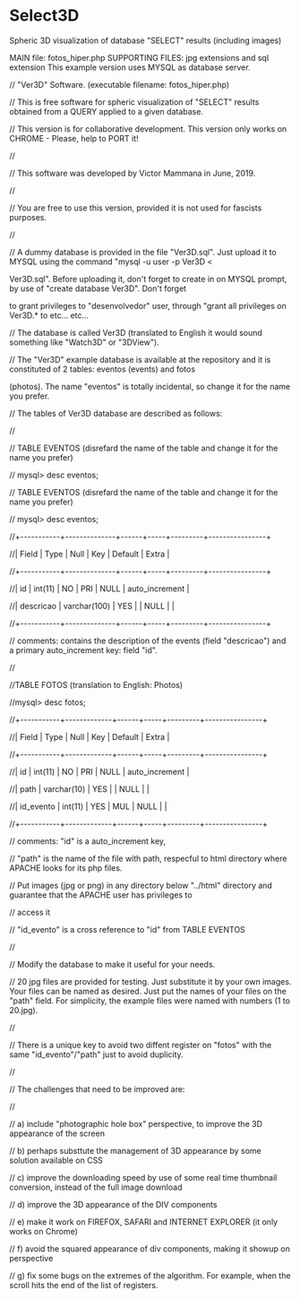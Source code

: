 # Select3D

Spheric 3D visualization of database "SELECT" results (including images) 

MAIN file: fotos_hiper.php
SUPPORTING FILES: jpg extensions and sql extension
This example version uses MYSQL as database server.

// "Ver3D" Software. (executable filename: fotos_hiper.php)

// This is free software for spheric visualization  of "SELECT" results obtained from a QUERY applied to a given database. 

// This version is for collaborative development. This version only works on CHROME - Please, help to PORT it!

//

// This software was developed by Victor Mammana in June, 2019.

//

// You are free to use this version, provided it is not used for fascists purposes.

//

// A dummy database is provided in the file "Ver3D.sql". Just upload it to MYSQL using the command "mysql -u user -p Ver3D < 

Ver3D.sql". Before uploading it, don't forget to create in on MYSQL prompt, by use of "create database Ver3D". Don't forget 

to grant privileges to "desenvolvedor" user, through "grant all privileges on Ver3D.* to etc... etc...  

// The database is called Ver3D (translated to English it would sound something like "Watch3D" or "3DView").

// The "Ver3D" example database is available at the repository and it is constituted of 2 tables: eventos (events) and fotos 

(photos). The name "eventos" is totally incidental, so change it for the name you prefer. 

// The tables of Ver3D database are described as follows:

//

// TABLE EVENTOS (disrefard the name of the table and change it for the name you prefer)

// mysql> desc eventos;

// TABLE EVENTOS (disrefard the name of the table and change it for the name you prefer)

// mysql> desc eventos;

//+-----------+--------------+------+-----+---------+----------------+

//| Field     | Type         | Null | Key | Default | Extra          |

//+-----------+--------------+------+-----+---------+----------------+

//| id        | int(11)      | NO   | PRI | NULL    | auto_increment |

//| descricao | varchar(100) | YES  |     | NULL    |                |

//+-----------+--------------+------+-----+---------+----------------+

// comments: contains the description of the events (field "descricao") and a primary auto_increment key: field "id".

//

//TABLE FOTOS (translation to English: Photos)

//mysql> desc fotos;

//+-----------+-------------+------+-----+---------+----------------+

//| Field     | Type        | Null | Key | Default | Extra          |

//+-----------+-------------+------+-----+---------+----------------+

//| id        | int(11)     | NO   | PRI | NULL    | auto_increment |

//| path      | varchar(10) | YES  |     | NULL    |                |

//| id_evento | int(11)     | YES  | MUL | NULL    |                |

//+-----------+-------------+------+-----+---------+----------------+

// comments: "id" is a auto_increment key, 

//           "path" is the name of the file with path, respecful to html directory where APACHE looks for its php files. 

//           Put images (jpg or png) in any directory below "../html" directory and guarantee that the APACHE user has 
privileges to 

//               access it

//           "id_evento" is a cross reference to "id" from TABLE EVENTOS

//

// Modify the database to make it useful for your needs.

// 20 jpg files are provided for testing. Just substitute it by your own images. Your files can be named as desired. Just put 
the names of your files on the "path" field. For simplicity, the example files were named with numbers (1 to 20.jpg).

// 

// There is a unique key to avoid two diffent register on "fotos" with the same "id_evento"/"path" just to avoid duplicity.

//

// The challenges that need to be improved are:

//

// a) include "photographic hole box" perspective, to improve the 3D appearance of the screen

// b) perhaps substtute the management of 3D appearance by some solution available on CSS  

// c) improve the downloading speed by use of some real time thumbnail conversion, instead of the full image download

// d) improve the 3D appearance of the DIV components

// e) make it work on FIREFOX, SAFARI and INTERNET EXPLORER (it only works on Chrome)

// f) avoid the squared appearance of div components, making it showup on perspective

// g) fix some bugs on the extremes of the algorithm. For example, when the scroll hits the end of the list of registers.





